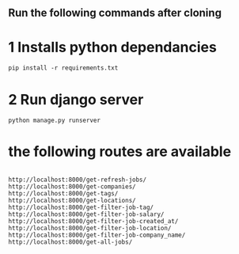 ## Run the following commands after cloning
# 1 Installs python dependancies
```
pip install -r requirements.txt
```

# 2 Run django server
```
python manage.py runserver
```

# the following routes are available
```

http://localhost:8000/get-refresh-jobs/
http://localhost:8000/get-companies/
http://localhost:8000/get-tags/
http://localhost:8000/get-locations/
http://localhost:8000/get-filter-job-tag/
http://localhost:8000/get-filter-job-salary/
http://localhost:8000/get-filter-job-created_at/
http://localhost:8000/get-filter-job-location/
http://localhost:8000/get-filter-job-company_name/
http://localhost:8000/get-all-jobs/

```